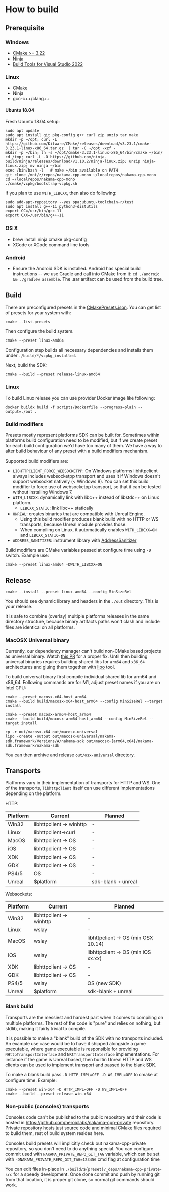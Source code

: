 # How to build

## Prerequisite

### Windows

- [CMake >= 3.22](https://cmake.org/download/)
- [Ninja](https://ninja-build.org/)
- [Build Tools for Visual Studio 2022](https://visualstudio.microsoft.com/downloads/)

### Linux

- CMake
- Ninja
- gcc-c++/clang++

#### Ubuntu 18.04

Fresh Ubuntu 18.04 setup:

```
sudo apt update
sudo apt install git pkg-config g++ curl zip unzip tar make
mkdir -p ~/opt; curl -L https://github.com/Kitware/CMake/releases/download/v3.23.1/cmake-3.23.1-linux-x86_64.tar.gz  | tar -C ~/opt -xzf -
mkdir -p ~/bin; ln -s ~/opt/cmake-3.23.1-linux-x86_64/bin/cmake ~/bin/
cd /tmp; curl -L -O https://github.com/ninja-build/ninja/releases/download/v1.10.2/ninja-linux.zip; unzip ninja-linux.zip; mv ninja ~/bin
exec /bin/bash -l   # make ~/bin available on PATH
git clone /mnt/z/repos/nakama-cpp-mono ~/localrepos/nakama-cpp-mono
cd ~/localrepos/nakama-cpp-mono
./cmake/vcpkg/bootstrap-vcpkg.sh
```

If you plan to use `WITH_LIBCXX`, then also do following:

```
sudo add-apt-repository --yes ppa:ubuntu-toolchain-r/test
sudo apt install g++-11 python3-distutils
export CC=/usr/bin/gcc-11
export CXX=/usr/bin/g++-11
```


### OS X

- brew install ninja cmake pkg-config
- XCode or XCode command line tools

### Android
- Ensure the Android SDK is installed. Android has special build instructions -- we use Gradle and call into CMake from it:
`cd ./android && ./gradlew assemble`. The .aar artifact can be used from the build tree.

## Build

There are preconfigured presets in the [CMakePresets.json](./CMakePresets.json).
You can get list of presets for your system with:

```
cmake --list-presets
```

Then configure the build system.

```
cmake --preset linux-amd64
```

Configuration step  builds all necessary dependencies and installs them under `./build/*/vcpkg_installed`.


Next, build the SDK:

```
cmake --build --preset release-linux-amd64
```

### Linux

To build Linux release you can use provider Docker image like following:

```
docker buildx build -f scripts/Dockerfile --progress=plain --output=./out .
```

### Build modifiers

Presets mostly represent platforms SDK can be built for. Sometimes
within platforms build configuration need to be modified, but if we create
preset for each build configuration we'd have too many of them. We have
a way to alter build behaviour of any preset with a build modifiers mechanism.

Supported build modifiers are:

- `LIBHTTPCLIENT_FORCE_WEBSOCKETPP`: On Windows platforms libhttpclient always includes
  websocketpp transport and uses it if Windows doesn't support websocket natively (< Windows 8).
  You can set this build modifier to force use of websocketpp transport, so that it can be tested without
  installing Windows 7.
- `WITH_LIBCXX`: dynamically link with libc++ instead of libstdc++ on Linux platform.
  - `LIBCXX_STATIC`: link libc++ statically
- `UNREAL`: creates binaries that are compatible with Unreal Engine.
  - Using this build modifier produces blank build with no HTTP or WS transports, because Unreal module provides those.
  - When compiling on Linux, it automatically enables `WITH_LIBCXX=ON` and `LIBCXX_STATIC=ON`
- `ADDRESS_SANITIZER`: instrument library with [AddressSanitizer](https://github.com/google/sanitizers/wiki/AddressSanitizer)

Build modifiers are CMake variables passed at configure time using `-D` switch.
Example use:

```
cmake --preset linux-amd64 -DWITH_LIBCXX=ON
```

## Release

```
cmake --install --preset linux-amd64 --config MinSizeRel
```

You should see dynamic library and headers in the `./out` directory. This is your release.

It is safe to combine (overlay) multiple platforms releases in the same directory structure, because
binary artifacts paths won't clash and include files are identical on all platforms.

### MacOSX Universal binary

Currently, our dependency manager can't build non-CMake based projects as universal binary.
Watch [this PR](https://github.com/microsoft/vcpkg/pull/22898) for a proper fix. Until then
building universal binaries requires building shared libs for `arm64` and `x86_64` architectures
and gluing them together with [lipo](https://developer.apple.com/documentation/apple-silicon/building-a-universal-macos-binary/)
tool.

To build universal binary first compile individual shared lib for arm64 and x86_64. Following commands are for M1,
adjust preset names if you are on Intel CPU:

```
cmake --preset macosx-x64-host_arm64
cmake --build build/macosx-x64-host_arm64 --config MinSizeRel --target install

cmake --preset macosx-arm64-host_arm64
cmake --build build/macosx-arm64-host_arm64 --config MinSizeRel --target install
```

```
cp -r out/macosx-x64 out/macosx-universal
lipo -create -output out/macosx-universal/nakama-sdk.framework/Versions/A/nakama-sdk out/macosx-{arm64,x64}/nakama-sdk.framework/nakama-sdk
```

You can then archive and release `out/osx-universal`  directory.

## Transports

Platforms vary in their implementation of transports for HTTP and WS. One of the
transports, `libhttpclient` itself can use different implementations depending on the platform.


HTTP:

Platform | Current                  | Planned |
  --- |--------------------------| ---
 Win32 | libhttpclient -> winhttp | -
Linux | libhttpclient->curl      | -
MacOS | libhttpclient -> OS      | -
iOS   | libhttpclient -> OS      | -
XDK  | libhttpclient -> OS      | -
GDK | libhttpclient -> OS      | -
PS4/5 | OS                       |  -
Unreal | $platform              | sdk-blank + unreal

Websockets:

Platform | Current                      | Planned |
--- |------------------------------| ---
Win32 | libhttpclient -> winhttp     | -
Linux | wslay                        | -
MacOS | wslay                        | libhttpclient -> OS (min OSX 10.14)
iOS   | wslay                        | libhttpclient -> OS (min iOS xx.xx)
XDK  | libhttpclient -> OS          | -
GDK | libhttpclient -> OS          | -
PS4/5 | wslay                        |  OS (new SDK)
Unreal | $platform                  | sdk-blank + unreal


### Blank build

Transports are the messiest and hardest part when it comes to compiling on multiple platforms.
The rest of the code is "pure" and relies on nothing, but stdlib, making it fairly trivial to compile.

It is possible to make a "blank" build of the SDK with no transports included. An example use case
would be to have it shipped alongside a game executable, where game executable is responsible
for providing `NHttpTransportInterface` and `NRtTransportInterface` implementations. For instance
if the game is Unreal based, then builtin Unreal HTTP and WS clients can be used to implement
transport and passed to the blank SDK.

To make a blank build pass `-D HTTP_IMPL=OFF -D WS_IMPL=OFF` to cmake at configure time. Example:

```
cmake --preset win-x64 -D HTTP_IMPL=OFF -D WS_IMPL=OFF
cmake --build --preset release-win-x64
```

### Non-public (consoles) transports

Consoles code can't be published to the public repository and their code is hosted in
https://github.com/heroiclabs/nakama-cpp-private repository.  Private repository hosts
just source code and minimal CMake files required to build them, rest of build system
resides here.

Consoles build presets will implicitly check out nakama-cpp-private repository, so you don't
need to do anything special. You can configure commit used with `NAKAMA_PRIVATE_REPO_GIT_TAG` variable,
which can be set with `-DNAKAMA_PRIVATE_REPO_GIT_TAG=123456` cmd flag at configuration time

You can edit files in-place in `./build/${preset}/_deps/nakama-cpp-private-src` for a speedy development. Once
done commit and push by running git from that location, it is proper git clone, so normal git commands should work.
